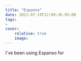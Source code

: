 ```yaml
---
title: "Espanso"
date: 2023-07-19T12:09:36-05:00
tags:
- 
cover:
    relative: true
    image: 
---
```


I've been using Espanso for 